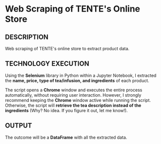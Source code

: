 # **Web Scraping of TENTE's Online Store**  

## **DESCRIPTION**  
Web scraping of TENTE's online store to extract product data.  

## **TECHNOLOGY EXECUTION**  
Using the **Selenium** library in Python within a Jupyter Notebook, I extracted the **name, price, type of tea/infusion, and ingredients** of each product.  

The script opens a **Chrome** window and executes the entire process automatically, without requiring user interaction. However, I strongly recommend keeping the **Chrome** window active while running the script. Otherwise, the script will **retrieve the tea description instead of the ingredients** (Why? No idea. If you figure it out, let me know!).  

## **OUTPUT**  
The outcome will be a **DataFrame** with all the extracted data. 